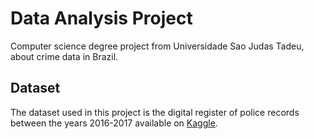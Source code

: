 # Data Analysis Project
Computer science degree project from Universidade Sao Judas Tadeu, about crime data in Brazil.

## Dataset
The dataset used in this project is the digital register of police records between the years 2016-2017 available on <a href="https://www.kaggle.com/inquisitivecrow/crime-data-in-brazil?select=RDO_3.csv">Kaggle</a>.